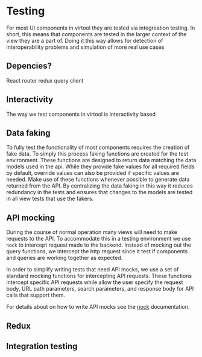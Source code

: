 # Testing

 For most UI components in virtool they are tested via integreation testing. 
 In short, this means that components are tested in the larger context of the view they are a part of.
 Doing it this way allows for detection of interoperability problems and simulation of more real use cases

## Depencies? 
 React router
 redux
 query client

## Interactivity


 The way we test components in virtool is interactivity based




## Data faking


To fully test the functionality of most components requires the creation of fake data.
To simply this process faking functions are created for the test environment.
These functions are designed to return data matching the data models used in the api.
While they provide fake values for all required fields by default, override values can also
be provided if specific values are needed.
Make use of these functions whenever possible to generate data returned from the API.
By centralizing the data faking in this way it reduces redundancy in the tests and ensures that 
changes to the models are tested in all view tests that use the fakers.


## API mocking


During the course of normal operation many views will need to make requests to the API.
To accommodate this in a testing environment we use `nock` to intercept request made to the backend.
Instead of mocking out the query functions, we intercept the http request since it test if
components and queries are working together as expected.

In order to simplify writing tests that need API mocks, we use a set of standard mocking functions for 
intercepting API requests. These functions intercept specific API requests while allow the user specify the request 
body, URL path parameters, search parameters, and response body for API calls that support them. 






For details about on how to write API mocks see the [nock](https://github.com/nock/nock?tab=readme-ov-file#usage) 
documentation.






## Redux

## Integration testing


 